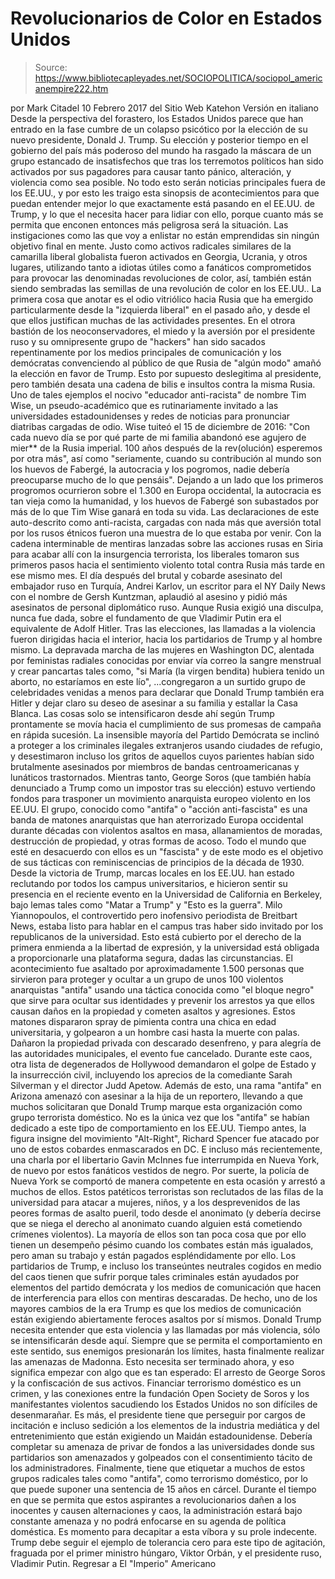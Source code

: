 # Revolucionarios de Color en Estados Unidos

> Source: https://www.bibliotecapleyades.net/SOCIOPOLITICA/sociopol_americanempire222.htm

por Mark Citadel 10 Febrero 2017
del Sitio Web Katehon
Versión en italiano
Desde la perspectiva del forastero, los Estados Unidos parece que han entrado en la fase cumbre de un colapso psicótico por la elección de su nuevo presidente, Donald J. Trump.
Su elección y posterior tiempo en el gobierno del país más poderoso del mundo ha rasgado la máscara de un grupo estancado de insatisfechos que tras los terremotos políticos han sido activados por sus pagadores para causar tanto pánico, alteración, y violencia como sea posible. No todo esto serán noticias principales fuera de los EE.UU., y por esto les traigo esta sinopsis de acontecimientos para que puedan entender mejor lo que exactamente está pasando en el EE.UU. de Trump, y lo que el necesita hacer para lidiar con ello, porque cuanto más se permita que enconen entonces más peligrosa será la situación.
Las instigaciones como las que voy a enlistar no están emprendidas sin ningún objetivo final en mente.
Justo como activos radicales similares de la camarilla liberal globalista fueron activados en Georgia, Ucrania, y otros lugares, utilizando tanto a idiotas útiles como a fanáticos comprometidos para provocar las denominadas revoluciones de color, así, también están siendo sembradas las semillas de una revolución de color en los EE.UU.. La primera cosa que anotar es el odio vitriólico hacia Rusia que ha emergido particularmente desde la "izquierda liberal" en el pasado año, y desde el que ellos justifican muchas de las actividades presentes.
En el otrora bastión de los neoconservadores, el miedo y la aversión por el presidente ruso y su omnipresente grupo de "hackers" han sido sacados repentinamente por los medios principales de comunicación y los demócratas convenciendo al público de que Rusia de "algún modo" amañó la elección en favor de Trump.
Esto por supuesto deslegitima al presidente, pero también desata una cadena de bilis e insultos contra la misma Rusia.
Uno de tales ejemplos el nocivo "educador anti-racista" de nombre Tim Wise, un pseudo-académico que es rutinariamente invitado a las universidades estadounidenses y redes de noticias para pronunciar diatribas cargadas de odio.
Wise tuiteó el 15 de diciembre de 2016:
"Con cada nuevo día se por qué parte de mi familia abandonó ese agujero de mier** de la Rusia imperial. 100 años después de la rev(olución) esperemos por otra más", así como "seriamente, cuando su contribución al mundo son los huevos de Fabergé, la autocracia y los pogromos, nadie debería preocuparse mucho de lo que pensáis".
Dejando a un lado que los primeros progromos ocurrieron sobre el 1.300 en Europa occidental, la autocracia es tan vieja como la humanidad, y los huevos de Fabergé son subastados por más de lo que Tim Wise ganará en toda su vida.
Las declaraciones de este auto-descrito como anti-racista, cargadas con nada más que aversión total por los rusos étnicos fueron una muestra de lo que estaba por venir. Con la cadena interminable de mentiras lanzadas sobre las acciones rusas en Siria para acabar allí con la insurgencia terrorista, los liberales tomaron sus primeros pasos hacia el sentimiento violento total contra Rusia más tarde en ese mismo mes.
El día después del brutal y cobarde asesinato del embajador ruso en Turquía, Andrei Karlov, un escritor para el NY Daily News con el nombre de Gersh Kuntzman, aplaudió al asesino y pidió más asesinatos de personal diplomático ruso.
Aunque Rusia exigió una disculpa, nunca fue dada, sobre el fundamento de que Vladimir Putin era el equivalente de Adolf Hitler. Tras las elecciones, las llamadas a la violencia fueron dirigidas hacia el interior, hacia los partidarios de Trump y al hombre mismo.
La depravada marcha de las mujeres en Washington DC, alentada por feministas radiales conocidas por enviar vía correo la sangre menstrual y crear pancartas tales como,
"si María (la virgen bendita) hubiera tenido un aborto, no estaríamos en este lío",
...congregaron a un surtido grupo de celebridades venidas a menos para declarar que Donald Trump también era Hitler y dejar claro su deseo de asesinar a su familia y estallar la Casa Blanca. Las cosas solo se intensificaron desde ahí según Trump prontamente se movía hacia el cumplimiento de sus promesas de campaña en rápida sucesión.
La insensible mayoría del Partido Demócrata se inclinó a proteger a los criminales ilegales extranjeros usando ciudades de refugio, y desestimaron incluso los gritos de aquellos cuyos parientes habían sido brutalmente asesinados por miembros de bandas centroamericanas y lunáticos trastornados.
Mientras tanto, George Soros (que también había denunciado a Trump como un impostor tras su elección) estuvo vertiendo fondos para trasponer un movimiento anarquista europeo violento en los EE.UU. El grupo, conocido como "antifa" o "acción anti-fascista" es una banda de matones anarquistas que han aterrorizado Europa occidental durante décadas con violentos asaltos en masa, allanamientos de moradas, destrucción de propiedad, y otras formas de acoso.
Todo el mundo que esté en desacuerdo con ellos es un "fascista" y de este modo es el objetivo de sus tácticas con reminiscencias de principios de la década de 1930.
Desde la victoria de Trump, marcas locales en los EE.UU. han estado reclutando por todos los campus universitarios, e hicieron sentir su presencia en el reciente evento en la Universidad de California en Berkeley, bajo lemas tales como "Matar a Trump" y "Esto es la guerra". Milo Yiannopoulos, el controvertido pero inofensivo periodista de Breitbart News, estaba listo para hablar en el campus tras haber sido invitado por los republicanos de la universidad.
Esto está cubierto por el derecho de la primera enmienda a la libertad de expresión, y la universidad está obligada a proporcionarle una plataforma segura, dadas las circunstancias.
El acontecimiento fue asaltado por aproximadamente 1.500 personas que sirvieron para proteger y ocultar a un grupo de unos 100 violentos anarquistas "antifa" usando una táctica conocida como "el bloque negro" que sirve para ocultar sus identidades y prevenir los arrestos ya que ellos causan daños en la propiedad y cometen asaltos y agresiones.
Estos matones dispararon spray de pimienta contra una chica en edad universitaria, y golpearon a un hombre casi hasta la muerte con palas. Dañaron la propiedad privada con descarado desenfreno, y para alegría de las autoridades municipales, el evento fue cancelado.
Durante este caos, otra lista de degenerados de Hollywood demandaron el golpe de Estado y la insurrección civil, incluyendo los aprecios de la comediante Sarah Silverman y el director Judd Apetow.
Además de esto, una rama "antifa" en Arizona amenazó con asesinar a la hija de un reportero, llevando a que muchos solicitaran que Donald Trump marque esta organización como grupo terrorista doméstico. No es la única vez que los "antifa" se habían dedicado a este tipo de comportamiento en los EE.UU.
Tiempo antes, la figura insigne del movimiento "Alt-Right", Richard Spencer fue atacado por uno de estos cobardes enmascarados en DC. E incluso más recientemente, una charla por el libertario Gavin McInnes fue interrumpida en Nueva York, de nuevo por estos fanáticos vestidos de negro.
Por suerte, la policía de Nueva York se comportó de manera competente en esta ocasión y arrestó a muchos de ellos. Estos patéticos terroristas son reclutados de las filas de la universidad para atacar a mujeres, niños, y a los desprevenidos de las peores formas de asalto pueril, todo desde el anonimato (y debería decirse que se niega el derecho al anonimato cuando alguien está cometiendo crímenes violentos).
La mayoría de ellos son tan poca cosa que por ello tienen un desempeño pésimo cuando los combates están más igualados, pero aman su trabajo y están pagados espléndidamente por ello.
Los partidarios de Trump, e incluso los transeúntes neutrales cogidos en medio del caos tienen que sufrir porque tales criminales están ayudados por elementos del partido demócrata y los medios de comunicación que hacen de interferencia para ellos con mentiras descaradas.
De hecho, uno de los mayores cambios de la era Trump es que los medios de comunicación están exigiendo abiertamente feroces asaltos por sí mismos. Donald Trump necesita entender que esta violencia y las llamadas por más violencia, sólo se intensificarán desde aquí. Siempre que se permita el comportamiento en este sentido, sus enemigos presionarán los límites, hasta finalmente realizar las amenazas de Madonna.
Esto necesita ser terminado ahora, y eso significa empezar con algo que es tan esperado:
El arresto de George Soros y la confiscación de sus activos.
Financiar terrorismo doméstico es un crimen, y las conexiones entre la fundación Open Society de Soros y los manifestantes violentos sacudiendo los Estados Unidos no son difíciles de desenmarañar.
Es más, el presidente tiene que perseguir por cargos de incitación e incluso sedición a los elementos de la industria mediática y del entretenimiento que están exigiendo un Maidán estadounidense.
Debería completar su amenaza de privar de fondos a las universidades donde sus partidarios son amenazados y golpeados con el consentimiento tácito de los administradores.
Finalmente, tiene que etiquetar a muchos de estos grupos radicales tales como "antifa", como terrorismo doméstico, por lo que puede suponer una sentencia de 15 años en cárcel. Durante el tiempo en que se permita que estos aspirantes a revolucionarios dañen a los inocentes y causen alternaciones y caos, la administración estará bajo constante amenaza y no podrá enfocarse en su agenda de política doméstica.
Es momento para decapitar a esta víbora y su prole indecente.
Trump debe seguir el ejemplo de tolerancia cero para este tipo de agitación, fraguada por el primer ministro húngaro, Viktor Orbán, y el presidente ruso, Vladimir Putin.
Regresar a El "Imperio" Americano
